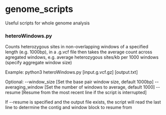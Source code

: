 # genome_scripts
Useful scripts for whole genome analysis

### heteroWindows.py
Counts heterozygous sites in non-overlapping windows of a specified length (e.g. 1000bp), in a .g.vcf file then takes the average count across agregated windows, e.g. average heterozygous sites/kb per 1000 windows (specify aggregate window size)

Example:
python3 heteroWindows.py [input.g.vcf.gz] [output.txt]

Optional:
 --window_size [Set the base pair window size, default 1000bp]
 --averaging_window [Set the number of windows to average, default 1000]
 --resume [Resume from the most recent line if the script is interrupted]

If --resume is specified and the output file exists, the script will read the last line to determine the contig and window block to resume from
